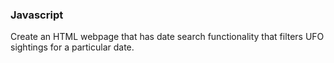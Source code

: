 ### Javascript

Create an HTML webpage that has date search functionality that filters UFO sightings for a particular date.


